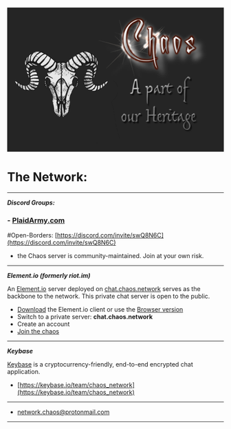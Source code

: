![chaos](chaos2243.png)


# The Network: 

---


***Discord Groups:***

### - [PlaidArmy.com](https://plaidarmy.com)

#Open-Borders: [https://discord.com/invite/swQ8N6C](https://discord.com/invite/swQ8N6C)
 - the Chaos server is community-maintained. Join at your own risk.

---

***Element.io (formerly riot.im)***

An [Element.io](https://element.io/) server deployed on [chat.chaos.network](https://matrix.to/#/!OBVoauFGQFEOTJyJdW:chat.chaos.network?via=chat.chaos.network) serves as the backbone to the network. This private chat server is open to the public.

- [Download](https://element.io/get-started) the Element.io client or use the [Browser version](https://element.io/get-started) 
- Switch to a private server:  **chat.chaos.network**
- Create an account
- [Join the chaos](https://matrix.to/#/!OBVoauFGQFEOTJyJdW:chat.chaos.network?via=chat.chaos.network)

---

***Keybase***

[Keybase](https://keybase.io/) is a cryptocurrency-friendly, end-to-end encrypted chat application.

- [https://keybase.io/team/chaos_network](https://keybase.io/team/chaos_network)


---


- [network.chaos@protonmail.com](network.chaos@protonmail.com)

---
